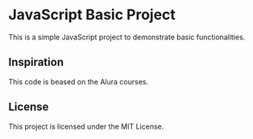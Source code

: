 # JavaScript Basic Project

This is a simple JavaScript project to demonstrate basic functionalities.

## Inspiration

This code is beased on the Alura courses.

## License

This project is licensed under the MIT License.
